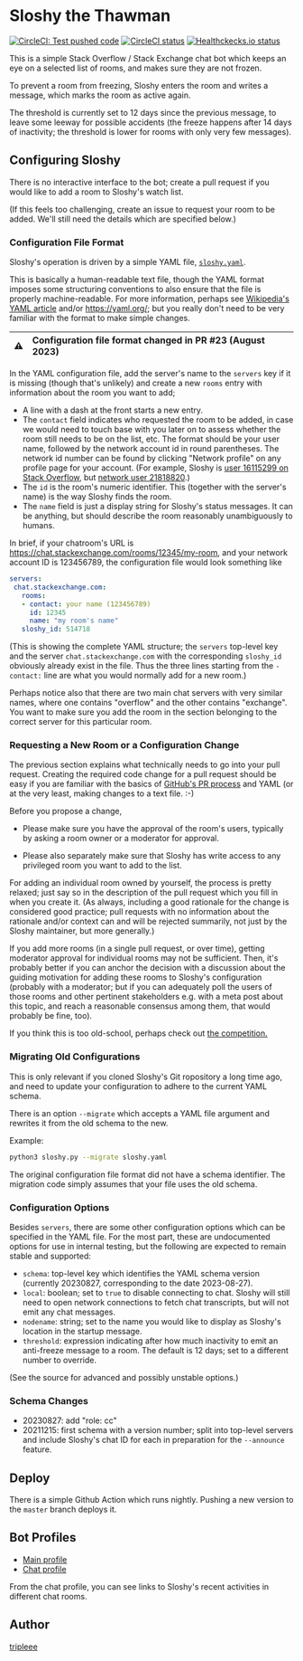 # Sloshy the Thawman


[![CircleCI: Test pushed code][1]][7]
[![CircleCI status][5]][6]
[![Healthckecks.io status][4]][8]

  [1]: https://github.com/tripleee/sloshy/actions/workflows/test-pushed.yml/badge.svg
  [4]: https://healthchecks.io/badge/1c6e4a7e-e3ba-4ea6-bd6a-4a7ba6/Dc19IJOD-2.svg
  [5]: https://circleci.com/gh/tripleee/sloshy.svg?style=shield
  [6]: https://app.circleci.com/pipelines/github/tripleee/sloshy
  [7]: https://github.com/tripleee/sloshy/issues/75
  [8]: https://ntfy.sh/sloshy-is-alive

This is a simple Stack Overflow / Stack Exchange chat bot
which keeps an eye on a selected list of rooms,
and makes sure they are not frozen.

To prevent a room from freezing,
Sloshy enters the room and writes a message,
which marks the room as active again.

The threshold is currently set to 12 days since the previous message,
to leave some leeway for possible accidents
(the freeze happens after 14 days of inactivity;
the threshold is lower for rooms with only very few messages).


## Configuring Sloshy

There is no interactive interface to the bot;
create a pull request
if you would like to add a room to Sloshy's watch list.

(If this feels too challenging,
create an issue to request your room to be added.
We'll still need the details which are specified below.)


### Configuration File Format

Sloshy's operation is driven by a simple YAML file,
[`sloshy.yaml`](sloshy.yaml).

This is basically a human-readable text file,
though the YAML format imposes some structuring conventions
to also ensure that the file is properly machine-readable.
For more information, perhaps see
[Wikipedia's YAML article](https://en.wikipedia.org/wiki/YAML)
and/or https://yaml.org/;
but you really don't need to be very familiar with the format
to make simple changes.

| :warning:      | Configuration file format changed in PR #23 (August 2023) |
|----------------|:----------------------------------------------------------|

In the YAML configuration file, add the server's name
to the `servers` key if it is missing (though that's unlikely)
and create a new `rooms` entry with information about the room
you want to add;

* A line with a dash at the front starts a new entry.
* The `contact` field indicates who requested the room to be added,
  in case we would need to touch base with you later on
  to assess whether the room still needs to be on the list, etc.
  The format should be your user name,
  followed by the network account id in round parentheses.
  The network id number can be found by clicking "Network profile"
  on any profile page for your account.
  (For example, Sloshy is [user 16115299 on Stack Overflow][2],
  but [network user 21818820][3].)
* The `id` is the room's numeric identifier.
  This (together with the server's name) is the way Sloshy finds the room.
* The `name` field is just a display string for Sloshy's status messages.
  It can be anything, but should describe the room
  reasonably unambiguously to humans.

 [2]: https://chat.stackoverflow.com/users/16115299/sloshy
 [3]: https://stackexchange.com/users/21818820/sloshy

In brief, if your chatroom's URL is
https://chat.stackexchange.com/rooms/12345/my-room,
and your network account ID is 123456789,
the configuration file would look something like
```yaml
servers:
 chat.stackexchange.com:
   rooms:
   - contact: your name (123456789)
     id: 12345
     name: "my room's name"
   sloshy_id: 514718
```

(This is showing the complete YAML structure;
the `servers` top-level key
and the server `chat.stackexchange.com` with the corresponding `sloshy_id`
obviously already exist in the file.
Thus the three lines starting from the `- contact:` line
are what you would normally add for a new room.)

Perhaps notice also that there are two main chat servers
with very similar names,
where one contains "overflow" and the other contains "exchange".
You want to make sure you add the room in the section belonging
to the correct server for this particular room.


### Requesting a New Room or a Configuration Change

The previous section explains what
technically needs to go into your pull request.
Creating the required code change for a pull request
should be easy if you are familiar with the basics of
[GitHub's PR process](https://docs.github.com/en/pull-requests)
and YAML (or at the very least, making changes to a text file. :-)

Before you propose a change,

* Please make sure you have the approval of the room's users,
  typically by asking a room owner or a moderator for approval.

* Please also separately make sure that Sloshy has write access
  to any privileged room you want to add to the list.

For adding an individual room owned by yourself,
the process is pretty relaxed; just say so in the description
of the pull request which you fill in when you create it.
(As always, including a good rationale for the change
is considered good practice; pull requests with no information
about the rationale and/or context can and will be rejected summarily,
not just by the Sloshy maintainer, but more generally.)

If you add more rooms (in a single pull request, or over time),
getting moderator approval for individual rooms may not be sufficient.
Then, it's probably better if you can anchor the decision with
a discussion about the guiding motivation
for adding these rooms to Sloshy's configuration
(probably with a moderator;
but if you can adequately poll the users of those rooms
and other pertinent stakeholders
e.g. with a meta post about this topic,
and reach a reasonable consensus among them,
that would probably be fine, too).

If you think this is too old-school, perhaps check out
[the competition.](https://toasty.ginger.rto.community/)


### Migrating Old Configurations

This is only relevant if you cloned Sloshy's Git ropository
a long time ago,
and need to update your configuration to adhere to the
current YAML schema.

There is an option `--migrate` which accepts a YAML file argument
and rewrites it from the old schema to the new.

Example:

```sh
python3 sloshy.py --migrate sloshy.yaml
```

The original configuration file format did not have a schema identifier.
The migration code simply assumes that your file uses the old schema.


### Configuration Options

Besides `servers`, there are some other configuration options
which can be specified in the YAML file.
For the most part, these are undocumented options
for use in internal testing,
but the following are expected to remain stable and supported:

* `schema`: top-level key which identifies the YAML schema version
  (currently 20230827, corresponding to the date 2023-08-27).
* `local`: boolean; set to `true` to disable connecting to chat.
  Sloshy will still need to open network connections
  to fetch chat transcripts, but will not emit any chat messages.
* `nodename`: string; set to the name you would like to display
  as Sloshy's location in the startup message.
* `threshold`: expression indicating after how much inactivity
  to emit an anti-freeze message to a room.
  The default is 12 days; set to a different number to override.

(See the source for advanced and possibly unstable options.)

### Schema Changes

* 20230827: add "role: cc"
* 20211215: first schema with a version number; split into
  top-level servers and include Sloshy's chat ID for each
  in preparation for the `--announce` feature.

## Deploy

There is a simple Github Action which runs nightly.
Pushing a new version to the `master` branch deploys it.


## Bot Profiles

* [Main profile](https://stackoverflow.com/users/16115299/sloshy)
* [Chat profile](https://chat.stackoverflow.com/users/16115299/sloshy)

From the chat profile, you can see
links to Sloshy's recent activities
in different chat rooms.

## Author

[tripleee](https://stackoverflow.com/users/874188/tripleee)
